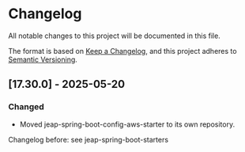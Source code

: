 # Changelog

All notable changes to this project will be documented in this file.

The format is based on [Keep a Changelog](https://keepachangelog.com/en/1.0.0/), and this project adheres
to [Semantic Versioning](https://semver.org/spec/v2.0.0.html).

## [17.30.0] - 2025-05-20

### Changed

- Moved jeap-spring-boot-config-aws-starter to its own repository.


Changelog before: see jeap-spring-boot-starters
